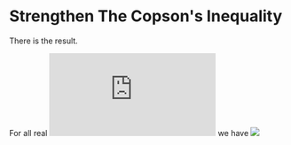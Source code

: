 # Strengthen The Copson's Inequality

There is the result.

For all real ![](http://latex.codecogs.com/gif.latex?a_1,a_2,...,a_n) we have
![](http://latex.codecogs.com/gif.latex?\\sum_{i=1}^\\infty(\\sum_{k=i}^\\infty\\frac{a_k}{k})^2\\leq4\\sum_{i=1}^\\infty(1-\\frac{R}{\\sqrt{i}})a_i^2)
